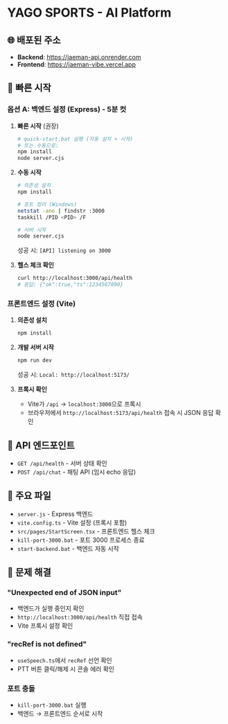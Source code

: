 # YAGO SPORTS - AI Platform

## 🌐 배포된 주소
- **Backend**: https://jaeman-api.onrender.com
- **Frontend**: https://jaeman-vibe.vercel.app

## 🚀 빠른 시작

### 옵션 A: 백엔드 설정 (Express) - 5분 컷

1. **빠른 시작** (권장)
   ```bash
   # quick-start.bat 실행 (자동 설치 + 시작)
   # 또는 수동으로:
   npm install
   node server.cjs
   ```

2. **수동 시작**
   ```bash
   # 의존성 설치
   npm install
   
   # 포트 정리 (Windows)
   netstat -ano | findstr :3000
   taskkill /PID <PID> /F
   
   # 서버 시작
   node server.cjs
   ```
   
   성공 시: `[API] listening on 3000`

3. **헬스 체크 확인**
   ```bash
   curl http://localhost:3000/api/health
   # 응답: {"ok":true,"ts":1234567890}
   ```

### 프론트엔드 설정 (Vite)

1. **의존성 설치**
   ```bash
   npm install
   ```

2. **개발 서버 시작**
   ```bash
   npm run dev
   ```
   
   성공 시: `Local: http://localhost:5173/`

3. **프록시 확인**
   - Vite가 `/api` → `localhost:3000`으로 프록시
   - 브라우저에서 `http://localhost:5173/api/health` 접속 시 JSON 응답 확인

## 🔧 API 엔드포인트

- `GET /api/health` - 서버 상태 확인
- `POST /api/chat` - 채팅 API (임시 echo 응답)

## 📁 주요 파일

- `server.js` - Express 백엔드
- `vite.config.ts` - Vite 설정 (프록시 포함)
- `src/pages/StartScreen.tsx` - 프론트엔드 헬스 체크
- `kill-port-3000.bat` - 포트 3000 프로세스 종료
- `start-backend.bat` - 백엔드 자동 시작

## 🚨 문제 해결

### "Unexpected end of JSON input"
- 백엔드가 실행 중인지 확인
- `http://localhost:3000/api/health` 직접 접속
- Vite 프록시 설정 확인

### "recRef is not defined"
- `useSpeech.ts`에서 `recRef` 선언 확인
- PTT 버튼 클릭/해제 시 콘솔 에러 확인

### 포트 충돌
- `kill-port-3000.bat` 실행
- 백엔드 → 프론트엔드 순서로 시작
